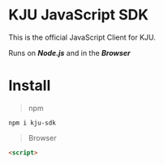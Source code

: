 # KJU JavaScript SDK
 
This is the official JavaScript Client for KJU. 

Runs on ***Node.js*** and in the ***Browser***

# Install

> npm

```shell
npm i kju-sdk
```

> Browser

```html
<script>
```